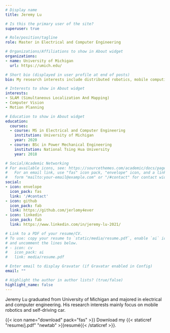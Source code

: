 ```yaml
---
# Display name
title: Jeremy Lu

# Is this the primary user of the site?
superuser: true

# Role/position/tagline
role: Master in Electrical and Computer Engineering

# Organizations/Affiliations to show in About widget
organizations:
- name: University of Michigan
  url: https://umich.edu/

# Short bio (displayed in user profile at end of posts)
bio: My research interests include distributed robotics, mobile computing and programmable matter.

# Interests to show in About widget
interests:
- SLAM (Simultaneous Localization And Mapping)
- Computer Vision
- Motion Planning

# Education to show in About widget
education:
  courses:
  - course: MS in Electrical and Computer Engineering
    institution: University of Michigan
    year: 2020
  - course: BSc in Power Mechanical Engineering
    institution: National Tsing Hua University
    year: 2018

# Social/Academic Networking
# For available icons, see: https://sourcethemes.com/academic/docs/page-builder/#icons
#   For an email link, use "fas" icon pack, "envelope" icon, and a link in the
#   form "mailto:your-email@example.com" or "/#contact" for contact widget.
social:
- icon: envelope
  icon_pack: fas
  link: '/#contact'
- icon: github
  icon_pack: fab
  link: https://github.com/jerlomy4ever
- icon: linkedin
  icon_pack: fab
  link: https://www.linkedin.com/in/jeremy-lu-2021/

# Link to a PDF of your resume/CV.
# To use: copy your resume to `static/media/resume.pdf`, enable `ai` icons in `params.toml`, 
# and uncomment the lines below.
# - icon: cv
#   icon_pack: ai
#   link: media/resume.pdf

# Enter email to display Gravatar (if Gravatar enabled in Config)
email: ""

# Highlight the author in author lists? (true/false)
highlight_name: false
---
```


Jeremy Lu graduated from University of Michigan and majored in electrical and computer engineering. His research interests mainly focus on mobile robotics and self-driving car.

{{< icon name="download" pack="fas" >}} Download my {{< staticref "resume/j.pdf" "newtab" >}}resumé{{< /staticref >}}.

